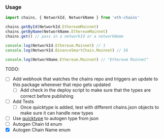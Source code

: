 
### Usage
```js
import chains, { NetworkId, NetworkName } from 'eth-chains'

chains.getById(NetworkId.EthereumMainnet)
chains.getByName(NetworkName.EthereumMainnet)
chains.get() // pass in a networkId or a networkName

console.log(NetworkId.Ethereum.Mainnet) // 1
console.log(NetworkId.BinanceSmartChain.Mainnet) // 56

console.log(NetworkName.Ethereum.Mainnet) // "Ethereum Mainnet"
```


TODO:
- [ ] Add webhook that watches the chains repo and triggers an update to this package whenever that repo gets updated
    - [ ] Add check in the deploy script to make sure that the types are correct before publishing
- [ ] Add Tests
    - [ ] Once quicktype is added, test with different chains.json objects to make sure it can handle new types
- [ ] Use [quicktype](https://github.com/quicktype/quicktype) to autogen type from json
- [ ] Autogen Chain Id enum
- [x] Autogen Chain Name enum